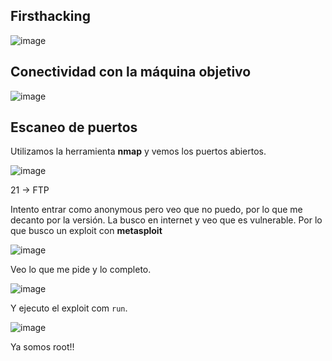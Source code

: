 ## Firsthacking

![image](https://github.com/Alv-fh/Dockerlabs_machines_writeups/assets/109484163/b256d721-fbed-465d-88e4-2de1d706a657)

## Conectividad con la máquina objetivo

![image](https://github.com/Alv-fh/Dockerlabs_machines_writeups/assets/109484163/d5ebd941-7cfc-4b21-9732-0680474452a1)

## Escaneo de puertos

Utilizamos la herramienta **nmap** y vemos los puertos abiertos.

![image](https://github.com/Alv-fh/Dockerlabs_machines_writeups/assets/109484163/a56da5a3-09a0-47b5-a3ae-434741c2a88d)

21 -> FTP

Intento entrar como anonymous pero veo que no puedo, por lo que me decanto por la versión. La busco en internet y veo que es vulnerable. Por lo que busco un exploit con **metasploit**

![image](https://github.com/Alv-fh/Dockerlabs_machines_writeups/assets/109484163/0f48f789-3389-4f35-8640-3d22d1befe8e)

Veo lo que me pide y lo completo.

![image](https://github.com/Alv-fh/Dockerlabs_machines_writeups/assets/109484163/83e40462-2d8d-4c6e-b2a1-b7957511986e)

Y ejecuto el exploit com `run`.

![image](https://github.com/Alv-fh/Dockerlabs_machines_writeups/assets/109484163/54200870-f7b9-4dc1-9ca2-b1f796b52a26)

Ya somos root!!